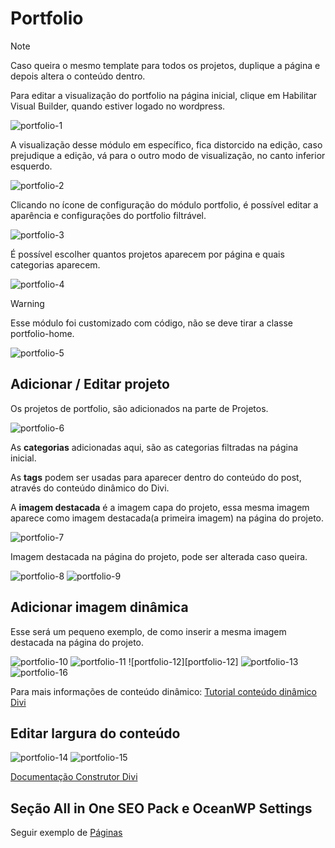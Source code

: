 # Portfolio

> [!NOTE]
> Caso queira o mesmo template para todos os projetos, duplique a página e depois altera o conteúdo dentro.

Para editar a visualização do portfolio na página inicial, clique em Habilitar Visual Builder, quando estiver logado no wordpress.

![portfolio-1][portfolio-1]

A visualização desse módulo em específico, fica distorcido na edição, caso prejudique a edição, vá para o outro modo de visualização, no canto inferior esquerdo.

![portfolio-2][portfolio-2]

Clicando no ícone de configuração do módulo portfolio, é possível editar a aparência e configurações do portfolio filtrável.

![portfolio-3][portfolio-3]

É possível escolher quantos projetos aparecem por página e quais categorias aparecem.

![portfolio-4][portfolio-4]

> [!WARNING]
> Esse módulo foi customizado com código, não se deve tirar a classe portfolio-home.

![portfolio-5][portfolio-5]

## Adicionar / Editar projeto

Os projetos de portfolio, são adicionados na parte de Projetos.

![portfolio-6][portfolio-6]

As **categorias** adicionadas aqui, são as categorias filtradas na página inicial.

As **tags** podem ser usadas para aparecer dentro do conteúdo do post, através do conteúdo dinâmico do Divi.

A **imagem destacada** é a imagem capa do projeto, essa mesma imagem aparece como imagem destacada(a primeira imagem) na página do projeto.

![portfolio-7][portfolio-7]

Imagem destacada na página do projeto, pode ser alterada caso queira.

![portfolio-8][portfolio-8]
![portfolio-9][portfolio-9]

## Adicionar imagem dinâmica

Esse será um pequeno exemplo, de como inserir a mesma imagem destacada na página do projeto.

![portfolio-10][portfolio-10]
![portfolio-11][portfolio-11]
![portfolio-12][portfolio-12]
![portfolio-13][portfolio-13]
![portfolio-16][portfolio-16]

Para mais informações de conteúdo dinâmico:
[Tutorial conteúdo dinâmico Divi](https://www.elegantthemes.com/blog/divi-resources/how-to-use-divis-dynamic-content-feature-to-design-a-dynamic-post-layout)

## Editar largura do conteúdo

![portfolio-14][portfolio-14]
![portfolio-15][portfolio-15]

[Documentação Construtor Divi](https://www.elegantthemes.com/documentation/divi/)

## Seção All in One SEO Pack e OceanWP Settings

Seguir exemplo de [Páginas](#seção-all-in-one-seo-pack)

[portfolio-1]: ../img/portfolio/portfolio-1.png
[portfolio-2]: ../img/portfolio/portfolio-2.png
[portfolio-3]: ../img/portfolio/portfolio-3.png
[portfolio-4]: ../img/portfolio/portfolio-4.png
[portfolio-5]: ../img/portfolio/portfolio-5.png
[portfolio-6]: ../img/portfolio/portfolio-6.png
[portfolio-7]: ../img/portfolio/portfolio-7.png
[portfolio-8]: ../img/portfolio/portfolio-8.png
[portfolio-9]: ../img/portfolio/portfolio-9.png
[portfolio-10]: ../img/portfolio/portfolio-10.png
[portfolio-11]: ../img/portfolio/portfolio-11.png
[portfolio-13]: ../img/portfolio/portfolio-13.png
[portfolio-14]: ../img/portfolio/portfolio-14.png
[portfolio-15]: ../img/portfolio/portfolio-15.png
[portfolio-16]: ../img/portfolio/portfolio-16.png
